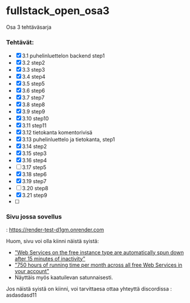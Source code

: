 # fullstack_open_osa3
Osa 3 tehtäväsarja

### Tehtävät:

- [x] 3.1 puhelinluettelon backend step1
- [x] 3.2 step2
- [x] 3.3 step3
- [x] 3.4 step4
- [x] 3.5 step5
- [x] 3.6 step6
- [x] 3.7 step7
- [x] 3.8 step8
- [x] 3.9 step9
- [x] 3.10 step10
- [x] 3.11 step11
- [x] 3.12 tietokanta komentorivisä
- [x] 3.13 puhelinluettelo ja tietokanta, step1
- [x] 3.14 step2
- [x] 3.15 step3
- [x] 3.16 step4
- [ ] 3.17 step5
- [x] 3.18 step6
- [x] 3.19 step7
- [ ] 3.20 step8
- [x] 3.21 step9
- [ ]

### Sivu jossa sovellus

: https://render-test-d1gm.onrender.com

Huom, sivu voi olla kiinni näistä syistä:
- ["Web Services on the free instance type are automatically spun down after 15 minutes of inactivity"](https://render.com/docs/free)
- ["750 hours of running time per month across all free Web Services in your account"](https://render.com/docs/free)
- Näyttäis myös kaatuilevan satunnaisesti.

Jos näistä syistä on kiinni, voi tarvittaesa ottaa yhteyttä discordissa
: asdasdasd11

